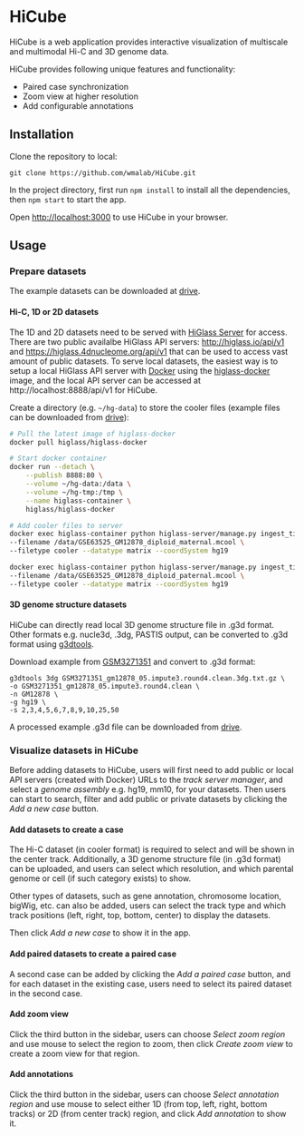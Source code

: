 # HiCube

HiCube is a web application provides interactive visualization of multiscale and multimodal Hi-C and 3D genome data. 

HiCube provides following unique features and functionality:

- Paired case synchronization
- Zoom view at higher resolution
- Add configurable annotations

## Installation

Clone the repository to local:

```
git clone https://github.com/wmalab/HiCube.git
```

In the project directory, first run `npm install` to install all the dependencies, then `npm start` to start the app.

Open [http://localhost:3000](http://localhost:3000) to use HiCube in your browser.

## Usage

### Prepare datasets

The example datasets can be downloaded at [drive](https://drive.google.com/drive/folders/12_kfP9tELVEPKOw7ODgx8x2MVYUvi59T?usp=sharing).

#### Hi-C, 1D or 2D datasets

The 1D and 2D datasets need to be served with [HiGlass Server](https://github.com/higlass/higlass-server) for access. There are two public availalbe HiGlass API servers: http://higlass.io/api/v1 and https://higlass.4dnucleome.org/api/v1 that can be used to access vast amount of public datasets. 
To serve local datasets, the easiest way is to setup a local HiGlass API server with [Docker](https://www.docker.com/) using the [higlass-docker](https://github.com/higlass/higlass-docker) image, and the local API server can be accessed at http://localhost:8888/api/v1 for HiCube.

Create a directory (e.g. `~/hg-data`) to store the cooler files (example files can be downloaded from [drive](https://drive.google.com/drive/folders/12_kfP9tELVEPKOw7ODgx8x2MVYUvi59T?usp=sharing)):

```bash
# Pull the latest image of higlass-docker
docker pull higlass/higlass-docker

# Start docker container
docker run --detach \
	--publish 8888:80 \
	--volume ~/hg-data:/data \
	--volume ~/hg-tmp:/tmp \
	--name higlass-container \
	higlass/higlass-docker

# Add cooler files to server
docker exec higlass-container python higlass-server/manage.py ingest_tileset \
--filename /data/GSE63525_GM12878_diploid_maternal.mcool \
--filetype cooler --datatype matrix --coordSystem hg19

docker exec higlass-container python higlass-server/manage.py ingest_tileset \
--filename /data/GSE63525_GM12878_diploid_paternal.mcool \
--filetype cooler --datatype matrix --coordSystem hg19
```

#### 3D genome structure datasets

HiCube can directly read local 3D genome structure file in .g3d format. Other formats e.g. nucle3d, .3dg, PASTIS output, can be converted to .g3d format using [g3dtools](https://github.com/lidaof/g3d/tree/master/g3dtools). 

Download example from [GSM3271351](https://www.ncbi.nlm.nih.gov/geo/download/?acc=GSM3271351&format=file&file=GSM3271351%5Fgm12878%5F05%2Eimpute3%2Eround4%2Eclean%2E3dg%2Etxt%2Egz) and convert to .g3d format:

```
g3dtools 3dg GSM3271351_gm12878_05.impute3.round4.clean.3dg.txt.gz \
-o GSM3271351_gm12878_05.impute3.round4.clean \
-n GM12878 \
-g hg19 \
-s 2,3,4,5,6,7,8,9,10,25,50
```

A processed example .g3d file can be downloaded from [drive](https://drive.google.com/drive/folders/12_kfP9tELVEPKOw7ODgx8x2MVYUvi59T?usp=sharing).

### Visualize datasets in HiCube

Before adding datasets to HiCube, users will first need to add public or local API servers (created with Docker) URLs to the *track server manager*, and select a *genome assembly* e.g. hg19, mm10, for your datasets. Then users can start to search, filter and add public or private datasets by clicking the *Add a new case* button.

#### Add datasets to create a case

The Hi-C dataset (in cooler format) is required to select and will be shown in the center track.
Additionally, a 3D genome structure file (in .g3d format) can be uploaded, and users can select which resolution, and which parental genome or cell (if such category exists) to show.

Other types of datasets, such as gene annotation, chromosome location, bigWig, etc. can also be added, users can select the track type and which track positions (left, right, top, bottom, center) to display the datasets.

Then click *Add a new case* to show it in the app.

#### Add paired datasets to create a paired case

A second case can be added by clicking the *Add a paired case* button, and for each dataset in the existing case, users need to select its paired dataset in the second case.

#### Add zoom view

Click the third button in the sidebar, users can choose *Select zoom region* and use mouse to select the region to zoom, then click *Create zoom view* to create a zoom view for that region.

#### Add annotations

Click the third button in the sidebar, users can choose *Select annotation region* and use mouse to select either 1D (from top, left, right, bottom tracks) or 2D (from center track) region, and click *Add annotation* to show it.
